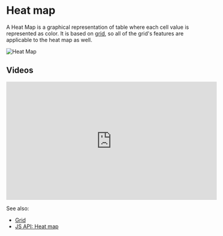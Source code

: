 <!-- TITLE: Heat map -->
<!-- SUBTITLE: -->

# Heat map

A Heat Map is a graphical representation of table where each cell value is represented as color.
It is based on [grid](grid.md), so all of the grid's features are applicable to the heat map as well.

![Heat Map](../../uploads/gifs/heat-map.gif "Heat Map")

## Videos

<iframe width="560" height="315" src="https://www.youtube.com/embed/7MBXWzdC0-I?start=2727" frameborder="0" allow="accelerometer; autoplay; clipboard-write; encrypted-media; gyroscope; picture-in-picture" allowfullscreen></iframe>

See also:
* [Grid](grid.md)
* [JS API: Heat map](https://public.datagrok.ai/js/samples/ui/viewers/types/heat-map)